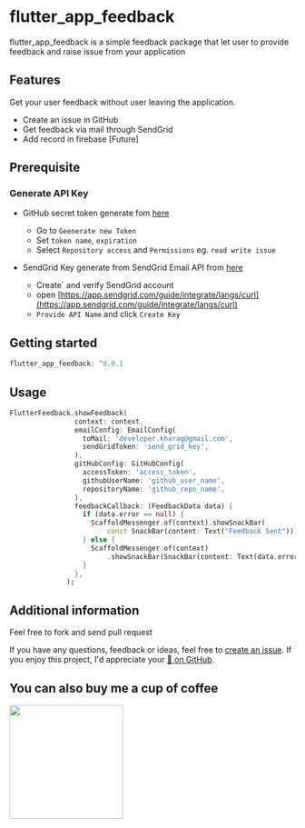 # flutter_app_feedback
flutter_app_feedback is a simple feedback package that let user to provide feedback and raise issue from your application

## Features
Get your user feedback without user leaving the application.
* Create an issue in GitHub
* Get feedback via mail through SendGrid
* Add record in firebase [Future]

## Prerequisite   
### Generate API Key
* GitHub secret token generate fom [here](https://github.com/settings/tokens?type=beta)   
  - Go to `Geenerate new Token`
  - Set `token name`, `expiration`
  - Select `Repository access` and `Permissions` eg. `read write issue`   
  
* SendGrid Key generate from SendGrid Email API from [here](https://app.sendgrid.com/guide/integrate)
  - Create` and verify SendGrid account
  - open [https://app.sendgrid.com/guide/integrate/langs/curl](https://app.sendgrid.com/guide/integrate/langs/curl)   
  - `Provide API Name` and click `Create Key`


## Getting started   

```dart
flutter_app_feedback: ^0.0.1

```

## Usage

```dart
FlutterFeedback.showFeedback(
                context: context,
                emailConfig: EmailConfig(
                  toMail: 'developer.kharag@gmail.com',
                  sendGridToken: 'send_grid_key',
                ),
                gitHubConfig: GitHubConfig(
                  accessToken: 'access_token',
                  githubUserName: 'github_user_name',
                  repositoryName: 'github_repo_name',
                ),
                feedbackCallback: (FeedbackData data) {
                  if (data.error == null) {
                    ScaffoldMessenger.of(context).showSnackBar(
                        const SnackBar(content: Text("Feedback Sent")));
                  } else {
                    ScaffoldMessenger.of(context)
                        .showSnackBar(SnackBar(content: Text(data.error!)));
                  }
                },
              );
```

## Additional information

Feel free to fork and send pull request

If you have any questions, feedback or ideas, feel free to [create an
issue](https://github.com/CodingWithTashi/flutter_app_feedback/issues/new). If you enjoy this
project, I'd appreciate your [🌟 on GitHub](https://github.com/CodingWithTashi/flutter_app_feedback/).

## You can also buy me a cup of coffee
<a href="https://www.buymeacoffee.com/codingwithtashi"><img src="https://cdn.buymeacoffee.com/buttons/v2/default-yellow.png" width=200px></a>
